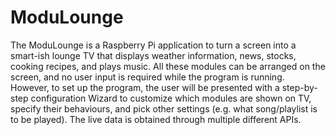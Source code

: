 # ModuLounge

The ModuLounge is a Raspberry Pi application to turn a screen into a smart-ish lounge TV that displays weather information, news, stocks, cooking recipes, and plays music. All these modules can be arranged on the screen, and no user input is required while the program is running. However, to set up the program, the user will be presented with a step-by-step configuration Wizard to customize which modules are shown on TV, specify their behaviours, and pick other settings (e.g. what song/playlist is to be played). The live data is obtained through multiple different APIs.
